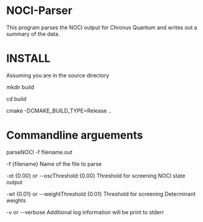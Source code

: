 # NOCI-Parser
This program parses the NOCI output for Chronus Quantum and writes out a summary of the data.

# INSTALL
Assuming you are in the source directory

mkdir build

cd build

cmake -DCMAKE_BUILD_TYPE=Release ..

# Commandline arguements

parseNOCI -f filename.out 



-f {filename}                            Name of the file to parse

-ot {0.00} or --oscThreshold {0.00}      Threshold for screening NOCI state output

-wt {0.01} or --weightThreshold {0.01}   Threshold for screening Determinant weights

-v or --verbose                          Additional log information will be print to stderr
 
